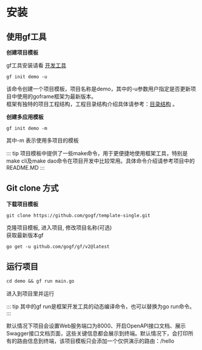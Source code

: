 # 安装

## 使用gf工具

<!-- [开发工具](/getting-start/gf-tool.md) -->

**创建项目模板**

gf工具安装请看 [开发工具](gf-tool)

```shell
gf init demo -u
```
该命令创建一个项目模板，项目名称是demo，其中的-u参数用户指定是否更新项目中使用的goframe框架为最新版本。  
框架有独特的项目工程结构，工程目录结构介绍具体请参考：[目录结构](structure.md) 。

**创建多应用模板**
```shell
gf init demo -m
```
其中-m 表示使用多项目的模板

::: tip
项目模板中提供了一些make命令，用于更便捷地使用框架工具，特别是make cli及make dao命令在项目开发中比较常用。具体命令介绍请参考项目中的README.MD
:::

## Git clone 方式

**下载项目模板**

```shell
git clone https://github.com/gogf/template-single.git
```

克隆项目模板, 进入项目, 修改项目名称(可选)  
获取最新版本gf

```shell
go get -u github.com/gogf/gf/v2@latest
```



## 运行项目

```md
cd demo && gf run main.go
```
进入到项目里并运行

::: tip
其中的gf run是框架开发工具的动态编译命令，也可以替换为go run命令。
:::

默认情况下项目会设置Web服务端口为8000、开启OpenAPI接口文档、展示Swagger接口文档页面，这些关键信息都会展示到终端。默认情况下，会打印所有的路由信息到终端，该项目模板只会添加一个仅供演示的路由：/hello  
